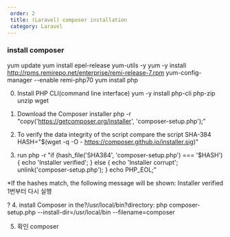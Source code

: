 ```yaml
---   
 order: 2   
 title: (Laravel) composer installation
 category: Laravel   
---   
```

   
### install composer 
yum update
yum install epel-release yum-utils -y
yum -y install http://rpms.remirepo.net/enterprise/remi-release-7.rpm 
yum-config-manager --enable remi-php70
yum install php

0. Install PHP CLI(command line interface)
yum -y install php-cli php-zip unzip wget

1. Download the Composer installer
php -r "copy('https://getcomposer.org/installer', 'composer-setup.php');"

2. To verify the data integrity of the script compare the script SHA-384
HASH="$(wget -q -O - https://composer.github.io/installer.sig)"

3. run
php -r "if (hash_file('SHA384', 'composer-setup.php') === '$HASH') { echo 'Installer verified'; } else { echo 'Installer corrupt'; unlink('composer-setup.php'); } echo PHP_EOL;"

*If the hashes match, the following message will be shown:
Installer verified
1번부터 다시 실행

?
4. install Composer in the?/usr/local/bin?directory:
php composer-setup.php --install-dir=/usr/local/bin --filename=composer
	
5. 확인
composer